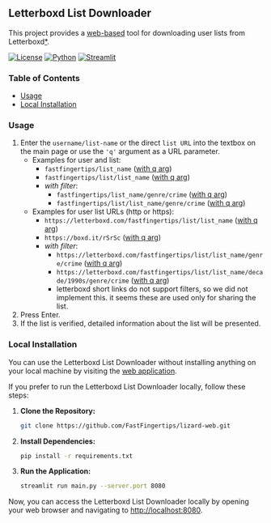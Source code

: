 ## Letterboxd List Downloader

This project provides a [web-based](https://lizard.streamlit.app/) tool for downloading user lists from Letterboxd[*](https://letterboxd.com/about).

[![License](https://img.shields.io/badge/License-MIT-blue.svg)](https://opensource.org/licenses/MIT) [![Python](https://img.shields.io/badge/Python-3.11.4-blue)](https://www.python.org) [![Streamlit](https://img.shields.io/badge/Streamlit-1.30.0-green)](https://streamlit.io)

### Table of Contents

- [Usage](#usage)
- [Local Installation](#local-installation)

### Usage

1. Enter the `username/list-name` or the direct `list URL` into the textbox on the main page or use the `'q'` argument as a URL parameter.
   - Examples for user and list:
     - `fastfingertips/list_name` ([with q arg](https://lizard.streamlit.app/?q=fastfingertips/list_name))
     - `fastfingertips/list/list_name` ([with q arg](https://lizard.streamlit.app/?q=fastfingertips/list/list_name))
     - _with filter_:
       - `fastfingertips/list_name/genre/crime` ([with q arg](https://lizard.streamlit.app/?q=fastfingertips/list_name/genre/crime))
       - `fastfingertips/list/list_name/genre/crime` ([with q arg](https://lizard.streamlit.app/?q=fastfingertips/list/list_name/genre/crime))
   - Examples for user list URLs (http or https):
     - `https://letterboxd.com/fastfingertips/list/list_name` ([with q arg](https://lizard.streamlit.app/?q=https://letterboxd.com/fastfingertips/list/list_name))
     - `https://boxd.it/rSrSc` ([with q arg](https://lizard.streamlit.app/?q=https://boxd.it/rSrSc))
     - _with filter_:
       - `https://letterboxd.com/fastfingertips/list/list_name/genre/crime` ([with q arg](https://lizard.streamlit.app/?q=https://letterboxd.com/fastfingertips/list/list_name/genre/crime))
       - `https://letterboxd.com/fastfingertips/list/list_name/decade/1990s/genre/crime` ([with q arg](https://lizard.streamlit.app/?q=https://letterboxd.com/fastfingertips/list/list_name/decade/1990s/genre/crime))
       - letterboxd short links do not support filters, so we did not implement this. it seems these are used only for sharing the list.
0. Press Enter.
0. If the list is verified, detailed information about the list will be presented.

### Local Installation
You can use the Letterboxd List Downloader without installing anything on your local machine by visiting the [web application](https://lizard.streamlit.app/).

If you prefer to run the Letterboxd List Downloader locally, follow these steps:

1. **Clone the Repository:**
    ```bash
    git clone https://github.com/FastFingertips/lizard-web.git
    ```

2. **Install Dependencies:**
    ```bash
    pip install -r requirements.txt
    ```

3. **Run the Application:**
    ```bash
    streamlit run main.py --server.port 8080
    ```

Now, you can access the Letterboxd List Downloader locally by opening your web browser and navigating to [http://localhost:8080](http://localhost:8080).
